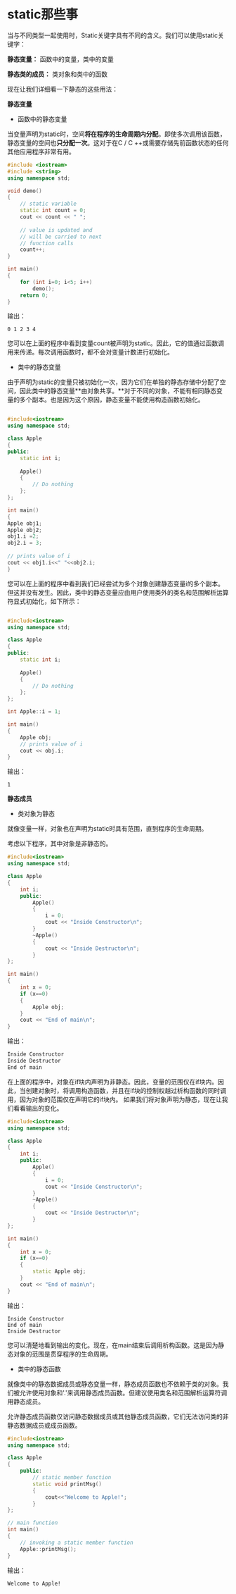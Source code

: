 # static那些事

当与不同类型一起使用时，Static关键字具有不同的含义。我们可以使用static关键字：

**静态变量：** 函数中的变量，类中的变量

**静态类的成员：** 类对象和类中的函数

现在让我们详细看一下静态的这些用法：

**静态变量**

- 函数中的静态变量

当变量声明为static时，空间**将在程序的生命周期内分配**。即使多次调用该函数，静态变量的空间也**只分配一次**。这对于在C / C ++或需要存储先前函数状态的任何其他应用程序非常有用。

```c++
#include <iostream> 
#include <string> 
using namespace std; 

void demo() 
{ 
	// static variable 
	static int count = 0; 
	cout << count << " "; 
	
	// value is updated and 
	// will be carried to next 
	// function calls 
	count++; 
} 

int main() 
{ 
	for (int i=0; i<5; i++)	 
		demo(); 
	return 0; 
} 
```

输出：

```
0 1 2 3 4 
```

您可以在上面的程序中看到变量count被声明为static。因此，它的值通过函数调用来传递。每次调用函数时，都不会对变量计数进行初始化。

- 类中的静态变量

由于声明为static的变量只被初始化一次，因为它们在单独的静态存储中分配了空间，因此类中的静态变量**由对象共享。**对于不同的对象，不能有相同静态变量的多个副本。也是因为这个原因，静态变量不能使用构造函数初始化。

```c++

#include<iostream> 
using namespace std; 

class Apple 
{ 
public: 
	static int i; 
	
	Apple() 
	{ 
		// Do nothing 
	}; 
}; 

int main() 
{ 
Apple obj1; 
Apple obj2; 
obj1.i =2; 
obj2.i = 3; 
	
// prints value of i 
cout << obj1.i<<" "<<obj2.i; 
} 
```

您可以在上面的程序中看到我们已经尝试为多个对象创建静态变量i的多个副本。但这并没有发生。因此，类中的静态变量应由用户使用类外的类名和范围解析运算符显式初始化，如下所示：

```c++

#include<iostream> 
using namespace std; 

class Apple 
{ 
public: 
	static int i; 
	
	Apple() 
	{ 
		// Do nothing 
	}; 
}; 

int Apple::i = 1; 

int main() 
{ 
	Apple obj; 
	// prints value of i 
	cout << obj.i; 
} 
```

输出：

```
1
```

**静态成员**

- 类对象为静态

就像变量一样，对象也在声明为static时具有范围，直到程序的生命周期。

考虑以下程序，其中对象是非静态的。

```c++
#include<iostream> 
using namespace std; 

class Apple 
{ 
	int i; 
	public: 
		Apple() 
		{ 
			i = 0; 
			cout << "Inside Constructor\n"; 
		} 
		~Apple() 
		{ 
			cout << "Inside Destructor\n"; 
		} 
}; 

int main() 
{ 
	int x = 0; 
	if (x==0) 
	{ 
		Apple obj; 
	} 
	cout << "End of main\n"; 
} 

```


输出：

```c++
Inside Constructor
Inside Destructor
End of main
```

在上面的程序中，对象在if块内声明为非静态。因此，变量的范围仅在if块内。因此，当创建对象时，将调用构造函数，并且在if块的控制权越过析构函数的同时调用，因为对象的范围仅在声明它的if块内。
如果我们将对象声明为静态，现在让我们看看输出的变化。

```c++
#include<iostream> 
using namespace std; 

class Apple 
{ 
	int i; 
	public: 
		Apple() 
		{ 
			i = 0; 
			cout << "Inside Constructor\n"; 
		} 
		~Apple() 
		{ 
			cout << "Inside Destructor\n"; 
		} 
}; 

int main() 
{ 
	int x = 0; 
	if (x==0) 
	{ 
		static Apple obj; 
	} 
	cout << "End of main\n"; 
} 

```


输出：

```
Inside Constructor
End of main
Inside Destructor
```

您可以清楚地看到输出的变化。现在，在main结束后调用析构函数。这是因为静态对象的范围是贯穿程序的生命周期。

- 类中的静态函数

就像类中的静态数据成员或静态变量一样，静态成员函数也不依赖于类的对象。我们被允许使用对象和'.'来调用静态成员函数。但建议使用类名和范围解析运算符调用静态成员。

允许静态成员函数仅访问静态数据成员或其他静态成员函数，它们无法访问类的非静态数据成员或成员函数。

```c++
#include<iostream> 
using namespace std; 

class Apple 
{ 
    public: 
        // static member function 
        static void printMsg() 
        {
            cout<<"Welcome to Apple!"; 
        }
}; 

// main function 
int main() 
{ 
    // invoking a static member function 
    Apple::printMsg(); 
} 
```

输出：

```
Welcome to Apple!
```

